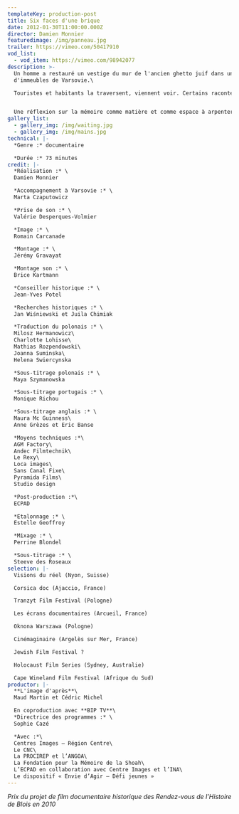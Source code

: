 ```yaml
---
templateKey: production-post
title: Six faces d'une brique
date: 2012-01-30T11:00:00.000Z
director: Damien Monnier
featuredimage: /img/panneau.jpg
trailer: https://vimeo.com/50417910
vod_list:
  - vod_item: https://vimeo.com/98942077
description: >-
  Un homme a restauré un vestige du mur de l'ancien ghetto juif dans une cour
  d'immeubles de Varsovie.\

  Touristes et habitants la traversent, viennent voir. Certains racontent, discutent, d'autres se taisent et effleurent. 


  Une réflexion sur la mémoire comme matière et comme espace à arpenter.
gallery_list:
  - gallery_img: /img/waiting.jpg
  - gallery_img: /img/mains.jpg
technical: |-
  *Genre :* documentaire

  *Durée :* 73 minutes
credit: |-
  *Réalisation :* \
  Damien Monnier

  *Accompagnement à Varsovie :* \
  Marta Czaputowicz

  *Prise de son :* \
  Valérie Desperques-Volmier

  *Image :* \
  Romain Carcanade

  *Montage :* \
  Jérémy Gravayat

  *Montage son :* \
  Brice Kartmann

  *Conseiller historique :* \
  Jean-Yves Potel

  *Recherches historiques :* \
  Jan Wiśniewski et Juila Chimiak

  *Traduction du polonais :* \
  Milosz Hermanowicz\
  Charlotte Lohisse\
  Mathias Rozpendowski\
  Joanna Suminska\
  Helena Swiercynska

  *Sous-titrage polonais :* \
  Maya Szymanowska

  *Sous-titrage portugais :* \
  Monique Richou

  *Sous-titrage anglais :* \
  Maura Mc Guinness\
  Anne Grèzes et Eric Banse

  *Moyens techniques :*\
  AGM Factory\
  Andec Filmtechnik\
  Le Rexy\
  Loca images\
  Sans Canal Fixe\
  Pyramida Films\
  Studio design

  *Post-production :*\
  ECPAD

  *Etalonnage :* \
  Estelle Geoffroy

  *Mixage :* \
  Perrine Blondel

  *Sous-titrage :* \
  Steeve des Roseaux
selection: |-
  Visions du réel (Nyon, Suisse)

  Corsica doc (Ajaccio, France)

  Tranzyt Film Festival (Pologne)

  Les écrans documentaires (Arcueil, France) 

  Oknona Warszawa (Pologne)

  Cinémaginaire (Argelès sur Mer, France)

  Jewish Film Festival ? 

  Holocaust Film Series (Sydney, Australie) 

  Cape Wineland Film Festival (Afrique du Sud)
productor: |-
  **L'image d'après**\
  Maud Martin et Cédric Michel

  En coproduction avec **BIP TV**\
  *Directrice des programmes :* \
  Sophie Cazé

  *Avec :*\
  Centres Images – Région Centre\
  Le CNC\
  La PROCIREP et l’ANGOA\
  La Fondation pour la Mémoire de la Shoah\
  L’ECPAD en collaboration avec Centre Images et l’INA\
  Le dispositif « Envie d’Agir – Défi jeunes »
---
```

*Prix du projet de film documentaire historique des Rendez-vous de l’Histoire de Blois en 2010*
